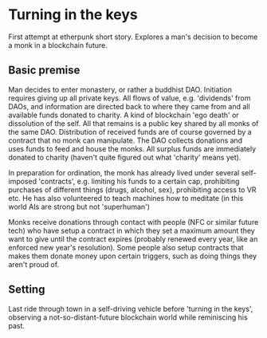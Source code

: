 # Turning in the keys

First attempt at etherpunk short story. Explores a man's decision to become a monk in a blockchain future.

## Basic premise

Man decides to enter monastery, or rather a buddhist DAO. Initiation requires giving up all private keys. All flows of value, e.g. 'dividends' from DAOs, and information are directed back to where they came from and all available funds donated to charity. A kind of blockchain 'ego death' or dissolution of the self. All that remains is a public key shared by all monks of the same DAO. Distribution of received funds are of course governed by a contract that no monk can manipulate. The DAO collects donations and uses funds to feed and house the monks. All surplus funds are immediately donated to charity (haven't quite figured out what 'charity' means yet).

In preparation for ordination, the monk has already lived under several self-imposed 'contracts', e.g. limiting his funds to a certain cap, prohibiting purchases of different things (drugs, alcohol, sex), prohibiting access to VR etc. He has also volunteered to teach machines how to meditate (in this world AIs are strong but not 'superhuman')

Monks receive donations through contact with people (NFC or similar future tech) who have setup a contract in which they set a maximum amount they want to give until the contract expires (probably renewed every year, like an enforced new year's resolution). Some people also setup contracts that makes them donate money upon certain triggers, such as doing things they aren't proud of.

## Setting
Last ride through town in a self-driving vehicle before 'turning in the keys', observing a not-so-distant-future blockchain world while reminiscing his past.